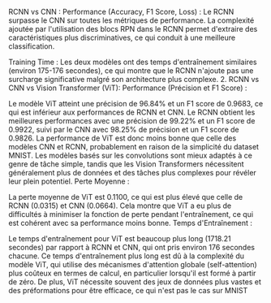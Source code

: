 RCNN vs CNN :
Performance (Accuracy, F1 Score, Loss) :
Le RCNN surpasse le CNN sur toutes les métriques de performance. La complexité ajoutée par l'utilisation des blocs RPN dans le RCNN permet d'extraire des caractéristiques plus discriminatives, ce qui conduit à une meilleure classification.

Training Time :
Les deux modèles ont des temps d'entraînement similaires (environ 175-176 secondes), ce qui montre que le RCNN n'ajoute pas une surcharge significative malgré son architecture plus complexe.
2. RCNN vs CNN vs Vision Transformer (ViT):
Performance (Précision et F1 Score) :

Le modèle ViT atteint une précision de 96.84% et un F1 score de 0.9683, ce qui est inférieur aux performances de RCNN et CNN.
Le RCNN obtient les meilleures performances avec une précision de 99.22% et un F1 score de 0.9922, suivi par le CNN avec 98.25% de précision et un F1 score de 0.9826.
La performance de ViT est donc moins bonne que celle des modèles CNN et RCNN, probablement en raison de la simplicité du dataset MNIST. Les modèles basés sur les convolutions sont mieux adaptés à ce genre de tâche simple, tandis que les Vision Transformers nécessitent généralement plus de données et des tâches plus complexes pour révéler leur plein potentiel.
Perte Moyenne :

La perte moyenne de ViT est 0.1100, ce qui est plus élevé que celle de RCNN (0.0315) et CNN (0.0664). Cela montre que ViT a eu plus de difficultés à minimiser la fonction de perte pendant l'entraînement, ce qui est cohérent avec sa performance moins bonne.
Temps d'Entraînement :

Le temps d'entraînement pour ViT est beaucoup plus long (1718.21 secondes) par rapport à RCNN et CNN, qui ont pris environ 176 secondes chacune.
Ce temps d'entraînement plus long est dû à la complexité du modèle ViT, qui utilise des mécanismes d'attention globale (self-attention) plus coûteux en termes de calcul, en particulier lorsqu'il est formé à partir de zéro. De plus, ViT nécessite souvent des jeux de données plus vastes et des préformations pour être efficace, ce qui n'est pas le cas sur MNIST
